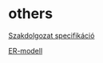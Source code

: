 # others
[Szakdolgozat specifikáció](https://onedrive.live.com/view.aspx?resid=D32417D921A94500!350032&ithint=file%2cdocx&authkey=!AOA51Ca1FbhZ1I4)

[ER-modell](https://1drv.ms/u/s!AgBFqSHZFyTTldViF9X2_LZ4vKyOug?e=wHc9lh)

